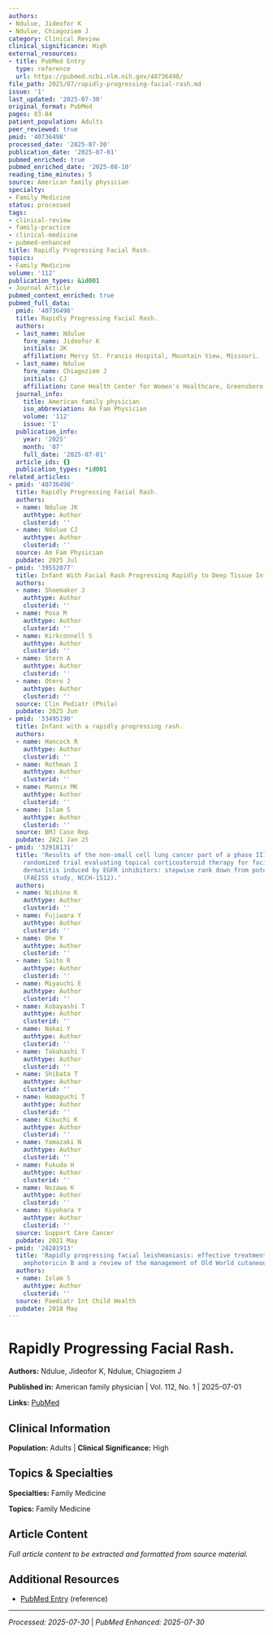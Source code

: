 ```yaml
---
authors:
- Ndulue, Jideofor K
- Ndulue, Chiagoziem J
category: Clinical Review
clinical_significance: High
external_resources:
- title: PubMed Entry
  type: reference
  url: https://pubmed.ncbi.nlm.nih.gov/40736498/
file_path: 2025/07/rapidly-progressing-facial-rash.md
issue: '1'
last_updated: '2025-07-30'
original_format: PubMed
pages: 83-84
patient_population: Adults
peer_reviewed: true
pmid: '40736498'
processed_date: '2025-07-30'
publication_date: '2025-07-01'
pubmed_enriched: true
pubmed_enriched_date: '2025-08-10'
reading_time_minutes: 5
source: American family physician
specialty:
- Family Medicine
status: processed
tags:
- clinical-review
- family-practice
- clinical-medicine
- pubmed-enhanced
title: Rapidly Progressing Facial Rash.
topics:
- Family Medicine
volume: '112'
publication_types: &id001
- Journal Article
pubmed_content_enriched: true
pubmed_full_data:
  pmid: '40736498'
  title: Rapidly Progressing Facial Rash.
  authors:
  - last_name: Ndulue
    fore_name: Jideofor K
    initials: JK
    affiliation: Mercy St. Francis Hospital, Mountain View, Missouri.
  - last_name: Ndulue
    fore_name: Chiagoziem J
    initials: CJ
    affiliation: Cone Health Center for Women's Healthcare, Greensboro, North Carolina.
  journal_info:
    title: American family physician
    iso_abbreviation: Am Fam Physician
    volume: '112'
    issue: '1'
  publication_info:
    year: '2025'
    month: '07'
    full_date: '2025-07-01'
  article_ids: {}
  publication_types: *id001
related_articles:
- pmid: '40736498'
  title: Rapidly Progressing Facial Rash.
  authors:
  - name: Ndulue JK
    authtype: Author
    clusterid: ''
  - name: Ndulue CJ
    authtype: Author
    clusterid: ''
  source: Am Fam Physician
  pubdate: 2025 Jul
- pmid: '39552077'
  title: Infant With Facial Rash Progressing Rapidly to Deep Tissue Infection.
  authors:
  - name: Shoemaker J
    authtype: Author
    clusterid: ''
  - name: Posa M
    authtype: Author
    clusterid: ''
  - name: Kirkconnell S
    authtype: Author
    clusterid: ''
  - name: Stern A
    authtype: Author
    clusterid: ''
  - name: Otero J
    authtype: Author
    clusterid: ''
  source: Clin Pediatr (Phila)
  pubdate: 2025 Jun
- pmid: '33495190'
  title: Infant with a rapidly progressing rash.
  authors:
  - name: Hancock R
    authtype: Author
    clusterid: ''
  - name: Rothman I
    authtype: Author
    clusterid: ''
  - name: Mannix MK
    authtype: Author
    clusterid: ''
  - name: Islam S
    authtype: Author
    clusterid: ''
  source: BMJ Case Rep
  pubdate: 2021 Jan 25
- pmid: '32918131'
  title: 'Results of the non-small cell lung cancer part of a phase III, open-label,
    randomized trial evaluating topical corticosteroid therapy for facial acneiform
    dermatitis induced by EGFR inhibitors: stepwise rank down from potent corticosteroid
    (FAEISS study, NCCH-1512).'
  authors:
  - name: Nishino K
    authtype: Author
    clusterid: ''
  - name: Fujiwara Y
    authtype: Author
    clusterid: ''
  - name: Ohe Y
    authtype: Author
    clusterid: ''
  - name: Saito R
    authtype: Author
    clusterid: ''
  - name: Miyauchi E
    authtype: Author
    clusterid: ''
  - name: Kobayashi T
    authtype: Author
    clusterid: ''
  - name: Nakai Y
    authtype: Author
    clusterid: ''
  - name: Takahashi T
    authtype: Author
    clusterid: ''
  - name: Shibata T
    authtype: Author
    clusterid: ''
  - name: Hamaguchi T
    authtype: Author
    clusterid: ''
  - name: Kikuchi K
    authtype: Author
    clusterid: ''
  - name: Yamazaki N
    authtype: Author
    clusterid: ''
  - name: Fukuda H
    authtype: Author
    clusterid: ''
  - name: Nozawa K
    authtype: Author
    clusterid: ''
  - name: Kiyohara Y
    authtype: Author
    clusterid: ''
  source: Support Care Cancer
  pubdate: 2021 May
- pmid: '28281913'
  title: 'Rapidly progressing facial leishmaniasis: effective treatment with liposomal
    amphotericin B and a review of the management of Old World cutaneous leishmaniasis.'
  authors:
  - name: Islam S
    authtype: Author
    clusterid: ''
  source: Paediatr Int Child Health
  pubdate: 2018 May
---
```


# Rapidly Progressing Facial Rash.

**Authors:** Ndulue, Jideofor K, Ndulue, Chiagoziem J

**Published in:** American family physician | Vol. 112, No. 1 | 2025-07-01

**Links:** [PubMed](https://pubmed.ncbi.nlm.nih.gov/40736498/)

## Clinical Information

**Population:** Adults | **Clinical Significance:** High

## Topics & Specialties

**Specialties:** Family Medicine

**Topics:** Family Medicine

## Article Content

*Full article content to be extracted and formatted from source material.*

## Additional Resources

- [PubMed Entry](https://pubmed.ncbi.nlm.nih.gov/40736498/) (reference)

---

*Processed: 2025-07-30* | *PubMed Enhanced: 2025-07-30*
